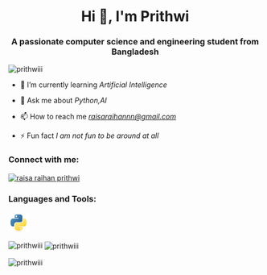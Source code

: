 
<h1 align="center">Hi 👋, I'm Prithwi</h1>
<h3 align="center">A passionate computer science and engineering student from Bangladesh</h3>

<p align="left"> <img src="https://komarev.com/ghpvc/?username=prithwiii&label=Profile%20views&color=0e75b6&style=flat" alt="prithwiii" /> </p>

- 🌱 I’m currently learning *Artificial Intelligence*

- 💬 Ask me about *Python,AI*

- 📫 How to reach me *raisaraihannn@gmail.com*

- ⚡ Fun fact *I am not fun to be around at all*

<h3 align="left">Connect with me:</h3>
<p align="left">
<a href="https://linkedin.com/in/raisa raihan prithwi" target="blank"><img align="center" src="https://raw.githubusercontent.com/rahuldkjain/github-profile-readme-generator/master/src/images/icons/Social/linked-in-alt.svg" alt="raisa raihan prithwi" height="30" width="40" /></a>
</p>

<h3 align="left">Languages and Tools:</h3>
<p align="left"> <a href="https://www.python.org" target="_blank" rel="noreferrer"> <img src="https://raw.githubusercontent.com/devicons/devicon/master/icons/python/python-original.svg" alt="python" width="40" height="40"/> </a> </p>

<p><img align="left" src="https://github-readme-stats.vercel.app/api/top-langs?username=prithwiii&show_icons=true&locale=en&layout=compact" alt="prithwiii" /></p>

<p>&nbsp;<img align="center" src="https://github-readme-stats.vercel.app/api?username=prithwiii&show_icons=true&locale=en" alt="prithwiii" /></p>

<p><img align="center" src="https://github-readme-streak-stats.herokuapp.com/?user=prithwiii&" alt="prithwiii" /></p>
